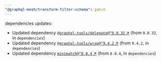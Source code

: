 ```yaml
---
"@graphql-mesh/transform-filter-schema": patch
---
```

dependencies updates:
  - Updated dependency [`@graphql-tools/delegate@^9.0.32` ↗︎](https://www.npmjs.com/package/@graphql-tools/delegate/v/9.0.32) (from `9.0.32`, in `dependencies`)
  - Updated dependency [`@graphql-tools/wrap@^9.4.2` ↗︎](https://www.npmjs.com/package/@graphql-tools/wrap/v/9.4.2) (from `9.4.2`, in `dependencies`)
  - Updated dependency [`minimatch@^8.0.4` ↗︎](https://www.npmjs.com/package/minimatch/v/8.0.4) (from `8.0.4`, in `dependencies`)
